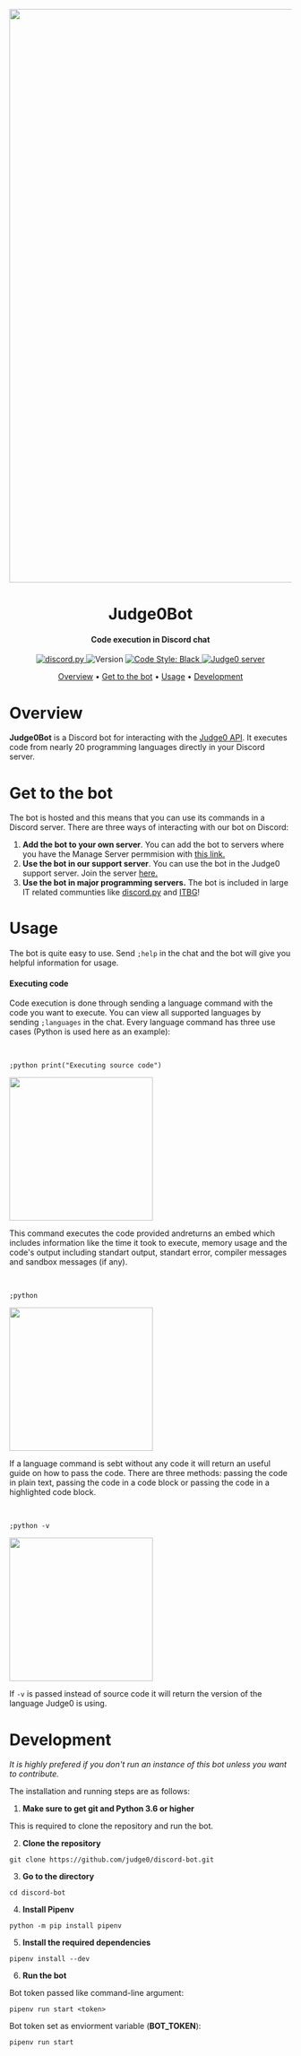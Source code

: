 
<p align="center">
  <img src="https://i.imgur.com/vKqLL6V.png" width="1024">
</p>

<h1 align="center">
Judge0Bot
</h1>
<h4 align="center">Code execution in Discord chat</h4>



<div align="center">
<a href="https://github.com/Rapptz/discord.py/">
      <img src="https://img.shields.io/badge/discord-py-blue.svg" alt="discord.py">
</a>
<a>
    <img src="https://img.shields.io/github/v/tag/judge0/discord-bot" alt="Version">
</a>
<a href="https://github.com/ambv/black">
    <img src="https://img.shields.io/badge/code%20style-black-000000.svg" alt="Code Style: Black">
</a>
<a href="https://discord.gg/6dvxeA8">
      <img src="https://discordapp.com/api/guilds/620615182116323328/embed.png" alt="Judge0 server">
</a>
</div>

<p align="center">
  <a href="#overview">Overview</a>
  •
  <a href="#get-to-the-bot">Get to the bot</a>
  •
  <a href="#usage">Usage</a>
  •
  <a href="#development">Development</a>
</p>

# Overview
**Judge0Bot** is a Discord bot for interacting with the [Judge0 API](https://api.judge0.com/).
It executes code from nearly 20 programming languages directly in your Discord server.

# Get to the bot
The bot is hosted and this means that you can use its commands in  a Discord server.
There are three ways of interacting with our bot on Discord:

1. **Add the bot to your own server**.
    You can add the bot to servers where you have the Manage Server permmision with [this link.](https://discordapp.com/oauth2/authorize?client_id=620609604295852033&scope=bot&permissions=388160)
1. **Use the bot in our support server**.
    You can use the bot in the Judge0 support server. Join the server [here.]()
1. **Use the bot in major programming servers.**
    The bot is included in large IT related communties like [discord.py](https://discord.gg/r3sSKJJ) and [ITBG](http://discord.gg/dRrdYQf)!
    
# Usage
The bot is quite easy to use. Send `;help` in the chat and the bot will give you helpful information for usage.

#### Executing code
Code execution is done through sending a language command with the code you want to execute.
You can view all supported languages by sending `;languages` in the chat.
Every language command has three use cases (Python is used here as an example):

<br>

`;python print("Executing source code")`
<p align="left">
  <img src="https://i.imgur.com/Enafvtn.png" width="256">
</p>

This command executes the code provided andreturns an embed which includes information like the time it took to execute, memory usage and the code's output including standart output, standart error, compiler messages and sandbox messages (if any).

<br>

`;python`
<p align="left">
  <img src="https://i.imgur.com/4zW9yd1.png" width="256">
</p>


If a language command is sebt without any code it will return an useful guide on how to pass the code. There are three methods: passing the code in plain text, passing the code in a code block or passing the code in a highlighted code block.

<br>

`;python -v`
<p align="left">
  <img src="https://i.imgur.com/881hbFc.png" width="256">
</p>


If `-v` is passed instead of source code it will return the version of the language Judge0 is using.

# Development
*It is highly prefered if you don't run an instance of this bot unless you want to contribute.*

The installation and running steps are as follows:

1. **Make sure to get git and Python 3.6 or higher**

This is required to clone the repository and run the bot.

2. **Clone the repository**

`git clone https://github.com/judge0/discord-bot.git`

3. **Go to the directory**

`cd discord-bot`

4. **Install Pipenv**

`python -m pip install pipenv`

5. **Install the required dependencies**

`pipenv install --dev`

6. **Run the bot**

Bot token passed like command-line argument:

`pipenv run start <token>`

Bot token set as enviorment variable (**BOT_TOKEN**):

`pipenv run start`
